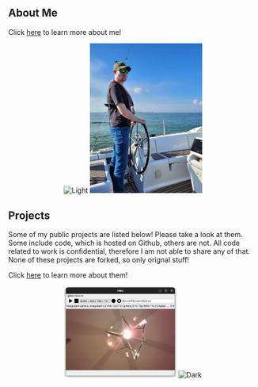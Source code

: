 
## About Me

Click [here](/ABOUT) to learn more about me!

<p align="center">
  <img alt="Light" src="images/skiing_solden.jpg" width="45%">
  <img alt="Dark" src="images/sailing_northsea.jpg" width="45%">
</p>

## Projects

Some of my public projects are listed below! Please take a look at them. Some include code, 
which is hosted on Github, others are not. All code related to work is confidential, 
therefore I am not able to share any of that. None of these projects are forked,
so only orignal stuff!

Click [here](/PROJECTS) to learn more about them!

<p align="center">
  <img alt="Light" src="https://github.com/gijsvanhoutum/trec/blob/master/icons/screenshot_player.png?raw=true" width="45%">
  <img alt="Dark" src="https://github.com/gijsvanhoutum/2016_internship_msam/blob/master/icons/algo.png?raw=true" width="45%">
</p>

